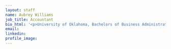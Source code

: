 ```yaml
---
layout: staff
name: Aubrey Williams
job_title: Accountant
bio_html: '<p>University of Oklahoma, Bachelors of Business Administration:  Accounting</p>'
email:
linkedin:
profile_image:
---
```



